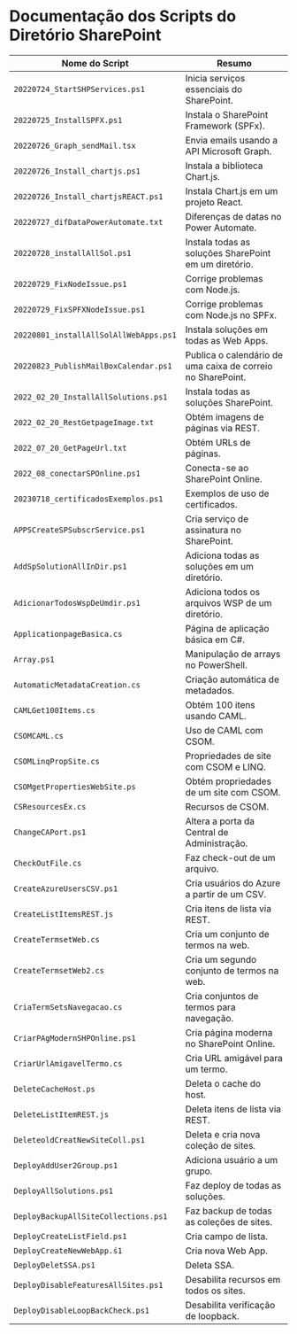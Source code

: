 # Documentação dos Scripts do Diretório SharePoint

| **Nome do Script**                  | **Resumo**                                                |
|-------------------------------------|-----------------------------------------------------------|
| `20220724_StartSHPServices.ps1`     | Inicia serviços essenciais do SharePoint.                 |
| `20220725_InstallSPFX.ps1`          | Instala o SharePoint Framework (SPFx).                    |
| `20220726_Graph_sendMail.tsx`       | Envia emails usando a API Microsoft Graph.                |
| `20220726_Install_chartjs.ps1`      | Instala a biblioteca Chart.js.                            |
| `20220726_Install_chartjsREACT.ps1` | Instala Chart.js em um projeto React.                     |
| `20220727_difDataPowerAutomate.txt` | Diferenças de datas no Power Automate.                    |
| `20220728_installAllSol.ps1`        | Instala todas as soluções SharePoint em um diretório.     |
| `20220729_FixNodeIssue.ps1`         | Corrige problemas com Node.js.                            |
| `20220729_FixSPFXNodeIssue.ps1`     | Corrige problemas com Node.js no SPFx.                    |
| `20220801_installAllSolAllWebApps.ps1` | Instala soluções em todas as Web Apps.                  |
| `20220823_PublishMailBoxCalendar.ps1`| Publica o calendário de uma caixa de correio no SharePoint.|
| `2022_02_20_InstallAllSolutions.ps1` | Instala todas as soluções SharePoint.                    |
| `2022_02_20_RestGetpageImage.txt`   | Obtém imagens de páginas via REST.                        |
| `2022_07_20_GetPageUrl.txt`         | Obtém URLs de páginas.                                    |
| `2022_08_conectarSPOnline.ps1`      | Conecta-se ao SharePoint Online.                          |
| `20230718_certificadosExemplos.ps1` | Exemplos de uso de certificados.                          |
| `APPSCreateSPSubscrService.ps1`     | Cria serviço de assinatura no SharePoint.                 |
| `AddSpSolutionAllInDir.ps1`         | Adiciona todas as soluções em um diretório.               |
| `AdicionarTodosWspDeUmdir.ps1`      | Adiciona todos os arquivos WSP de um diretório.           |
| `ApplicationpageBasica.cs`          | Página de aplicação básica em C#.                         |
| `Array.ps1`                         | Manipulação de arrays no PowerShell.                      |
| `AutomaticMetadataCreation.cs`      | Criação automática de metadados.                          |
| `CAMLGet100Items.cs`                | Obtém 100 itens usando CAML.                              |
| `CSOMCAML.cs`                       | Uso de CAML com CSOM.                                     |
| `CSOMLinqPropSite.cs`               | Propriedades de site com CSOM e LINQ.                     |
| `CSOMgetPropertiesWebSite.ps`       | Obtém propriedades de um site com CSOM.                   |
| `CSResourcesEx.cs`                  | Recursos de CSOM.                                         |
| `ChangeCAPort.ps1`                  | Altera a porta da Central de Administração.               |
| `CheckOutFile.cs`                   | Faz check-out de um arquivo.                              |
| `CreateAzureUsersCSV.ps1`           | Cria usuários do Azure a partir de um CSV.                |
| `CreateListItemsREST.js`            | Cria itens de lista via REST.                             |
| `CreateTermsetWeb.cs`               | Cria um conjunto de termos na web.                        |
| `CreateTermsetWeb2.cs`              | Cria um segundo conjunto de termos na web.                |
| `CriaTermSetsNavegacao.cs`          | Cria conjuntos de termos para navegação.                  |
| `CriarPAgModernSHPOnline.ps1`       | Cria página moderna no SharePoint Online.                 |
| `CriarUrlAmigavelTermo.cs`          | Cria URL amigável para um termo.                          |
| `DeleteCacheHost.ps`                | Deleta o cache do host.                                   |
| `DeleteListItemREST.js`             | Deleta itens de lista via REST.                           |
| `DeleteoldCreatNewSiteColl.ps1`     | Deleta e cria nova coleção de sites.                      |
| `DeployAddUser2Group.ps1`           | Adiciona usuário a um grupo.                              |
| `DeployAllSolutions.ps1`            | Faz deploy de todas as soluções.                          |
| `DeployBackupAllSiteCollections.ps1`| Faz backup de todas as coleções de sites.                 |
| `DeployCreateListField.ps1`         | Cria campo de lista.                                      |
| `DeployCreateNewWebApp.ś1`          | Cria nova Web App.                                        |
| `DeployDeletSSA.ps1`                | Deleta SSA.                                               |
| `DeployDisableFeaturesAllSites.ps1` | Desabilita recursos em todos os sites.                    |
| `DeployDisableLoopBackCheck.ps1`    | Desabilita verificação de loopback.                       |
